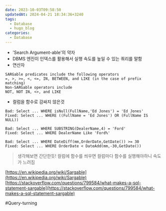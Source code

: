 ```yaml
---
date: 2023-10-03T09:58:50
updatedAt: 2024-04-21 18:34:36+3240
tags:
  - Database
  - hugo_blog
categories:
  - Database
---
```

- 'Search Argument-able'의 약자
- DBMS 엔진이 인덱스를 활용해서 실행 속도를 높일 수 있는 쿼리를 말함
- 연산자

```
SARGable predicates include the following operators
=, >, >=, <, <=, IN, BETWEEN, and LIKE (in the case of prefix matching)
Non-SARGable operators include
NOT, NOT IN, <>, and LIKE 
```

- 컬럼을 함수로 감싸지 않은것

```
Bad: Select ... WHERE isNull(FullName,'Ed Jones') = 'Ed Jones'
Fixed: Select ... WHERE ((FullName = 'Ed Jones') OR (FullName IS NULL))

Bad: Select ... WHERE SUBSTRING(DealerName,4) = 'Ford'
Fixed: Select ... WHERE DealerName Like 'Ford%'

Bad: Select ... WHERE DateDiff(mm,OrderDate,GetDate()) >= 30
Fixed: Select ... WHERE OrderDate < DateAdd(mm,-30,GetDate()) 
```

> 생각해보면 간단한듯! 컬럼에 함수를 씌우면 컬럼마다 함수를 실행해야하니 속도가 느려짐

[https://en.wikipedia.org/wiki/Sargable](https://en.wikipedia.org/wiki/Sargable)  
[https://stackoverflow.com/questions/799584/what-makes-a-sql-statement-sargable](https://stackoverflow.com/questions/799584/what-makes-a-sql-statement-sargable)

#Query-turning 